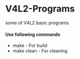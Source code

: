 # V4L2-Programs
some of V4L2 basic programs 

#### Use following commands 
* make - For build
* make clean - For cleaning 
